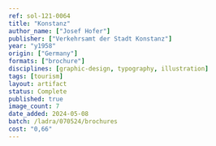 ```yaml
---
ref: sol-121-0064
title: "Konstanz"
author_name: ["Josef Hofer"]
publisher: ["Verkehrsamt der Stadt Konstanz"]
year: "y1958"
origin: ["Germany"]
formats: ["brochure"]
disciplines: [graphic-design, typography, illustration]
tags: [tourism]
layout: artifact
status: Complete
published: true
image_count: 7
date_added: 2024-05-08
batch: /ladra/070524/brochures
cost: "0,66"
---
```

